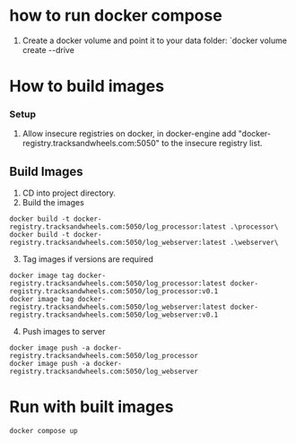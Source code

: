 # how to run docker compose

1. Create a docker volume and point it to your data folder: `docker volume create --drive


# How to build images

### Setup
1. Allow insecure registries on docker, in docker-engine add "docker-registry.tracksandwheels.com:5050" to the insecure registry list.

## Build Images
1. CD into project directory.
2. Build the images
```
docker build -t docker-registry.tracksandwheels.com:5050/log_processor:latest .\processor\
docker build -t docker-registry.tracksandwheels.com:5050/log_webserver:latest .\webserver\
```
3. Tag images if versions are required
```
docker image tag docker-registry.tracksandwheels.com:5050/log_processor:latest docker-registry.tracksandwheels.com:5050/log_processor:v0.1
docker image tag docker-registry.tracksandwheels.com:5050/log_webserver:latest docker-registry.tracksandwheels.com:5050/log_webserver:v0.1
``` 
4. Push images to server 
```
docker image push -a docker-registry.tracksandwheels.com:5050/log_processor
docker image push -a docker-registry.tracksandwheels.com:5050/log_webserver
```

# Run with built images
`docker compose up`